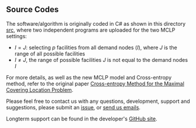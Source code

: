 ## Source Codes
The software/algorithm is originally coded in C# as shown in this directory [src](/), where two independent programs are uploaded for the two MCLP settings:
- $I=J$: selecting $p$ facilities from all demand nodes ($I$), where $J$ is the range of all possible facilities
- $I \neq J$, the range of possible facilities $J$ is not equal to the demand nodes $I$
  
For more details, as well as the new MCLP model and Cross-entropy method, refer to the original paper [Cross-entropy Method for the Maximal Covering Location Problem](https://doi.org/10.1287/ijoc.2024.0611).

Please feel free to contact us with any questions, development, support and suggestions, please submit an
[issue](https://github.com/HWangUPV/MCLP/issues/new), or [send us emails](mailto:hwang8@doctor.upv.es;zhou_jian@shu.edu.cn?cc=htwang.upv@gmail.com&subject=MCLP%20Repo%20-%20Question).

Longterm support can be found in the developer's [GitHub site](https://github.com/HWangUPV).
